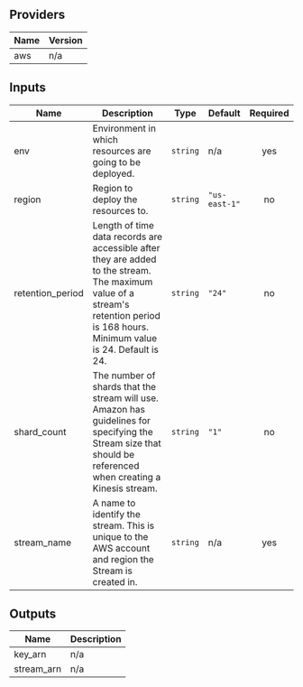 ## Providers

| Name | Version |
|------|---------|
| aws | n/a |

## Inputs

| Name | Description | Type | Default | Required |
|------|-------------|------|---------|:-----:|
| env | Environment in which resources are going to be deployed. | `string` | n/a | yes |
| region | Region to deploy the resources to. | `string` | `"us-east-1"` | no |
| retention\_period | Length of time data records are accessible after they are added to the stream. The maximum value of a stream's retention period is 168 hours. Minimum value is 24. Default is 24. | `string` | `"24"` | no |
| shard\_count | The number of shards that the stream will use. Amazon has guidelines for specifying the Stream size that should be referenced when creating a Kinesis stream. | `string` | `"1"` | no |
| stream\_name | A name to identify the stream. This is unique to the AWS account and region the Stream is created in. | `string` | n/a | yes |

## Outputs

| Name | Description |
|------|-------------|
| key\_arn | n/a |
| stream\_arn | n/a |

